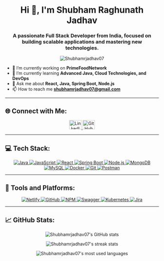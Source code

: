 <h1 align="center">Hi 👋, I'm Shubham Raghunath Jadhav</h1>
<h3 align="center">A passionate Full Stack Developer from India, focused on building scalable applications and mastering new technologies.</h3>

<p align="center"> 
  <img src="https://komarev.com/ghpvc/?username=Shubhamrjadhav07&label=Profile%20views&color=0e75b6&style=flat" alt="Shubhamrjadhav07" /> 
</p>

- 🔭 I’m currently working on **PrimeFoodNetwork**  
- 🌱 I’m currently learning **Advanced Java, Cloud Technologies, and DevOps**  
- 💬 Ask me about **React, Java, Spring Boot, Node.js**  
- 📫 How to reach me **shubhamrjadhav07@gmail.com**

---

## 🌐 Connect with Me:

<p align="center">
  <a href="https://linkedin.com/in/shubham-jadhav-946981158" target="blank">
    <img src="https://cdn.jsdelivr.net/gh/devicons/devicon/icons/linkedin/linkedin-original.svg" alt="LinkedIn" height="30" width="40" />
  </a>
  <a href="https://github.com/Shubhamrjadhav07" target="blank">
    <img src="https://cdn.jsdelivr.net/gh/devicons/devicon/icons/github/github-original.svg" alt="GitHub" height="30" width="40" />
  </a>
</p>

---

## 💻 Tech Stack:

<p align="center">
  <a href="https://www.java.com" target="_blank"> 
    <img src="https://img.shields.io/badge/Java-007396?style=for-the-badge&logo=java&logoColor=white" alt="Java" />
  </a>
  <a href="https://developer.mozilla.org/en-US/docs/Web/JavaScript" target="_blank"> 
    <img src="https://img.shields.io/badge/JavaScript-F7DF1E?style=for-the-badge&logo=javascript&logoColor=black" alt="JavaScript" />
  </a>
  <a href="https://reactjs.org/" target="_blank"> 
    <img src="https://img.shields.io/badge/React-20232A?style=for-the-badge&logo=react&logoColor=61DAFB" alt="React" />
  </a>
  <a href="https://spring.io/" target="_blank"> 
    <img src="https://img.shields.io/badge/Spring_Boot-6DB33F?style=for-the-badge&logo=spring-boot&logoColor=white" alt="Spring Boot" />
  </a>
  <a href="https://nodejs.org" target="_blank"> 
    <img src="https://img.shields.io/badge/Node.js-43853D?style=for-the-badge&logo=node.js&logoColor=white" alt="Node.js" />
  </a>
  <a href="https://www.mongodb.com/" target="_blank"> 
    <img src="https://img.shields.io/badge/MongoDB-4EA94B?style=for-the-badge&logo=mongodb&logoColor=white" alt="MongoDB" />
  </a>
  <a href="https://www.mysql.com/" target="_blank"> 
    <img src="https://img.shields.io/badge/MySQL-4479A1?style=for-the-badge&logo=mysql&logoColor=white" alt="MySQL" />
  </a>
  <a href="https://www.docker.com/" target="_blank"> 
    <img src="https://img.shields.io/badge/Docker-2496ED?style=for-the-badge&logo=docker&logoColor=white" alt="Docker" />
  </a>
  <a href="https://git-scm.com/" target="_blank"> 
    <img src="https://img.shields.io/badge/Git-F05032?style=for-the-badge&logo=git&logoColor=white" alt="Git" />
  </a>
  <a href="https://postman.com" target="_blank"> 
    <img src="https://img.shields.io/badge/Postman-FF6C37?style=for-the-badge&logo=postman&logoColor=white" alt="Postman" />
  </a>
</p>

---

## 🚀 Tools and Platforms:

<p align="center">
  <a href="https://netlify.com" target="_blank"> 
    <img src="https://img.shields.io/badge/Netlify-00C7B7?style=for-the-badge&logo=netlify&logoColor=white" alt="Netlify" />
  </a>
  <a href="https://github.com/" target="_blank"> 
    <img src="https://img.shields.io/badge/GitHub-181717?style=for-the-badge&logo=github&logoColor=white" alt="GitHub" />
  </a>
  <a href="https://npmjs.com/" target="_blank"> 
    <img src="https://img.shields.io/badge/NPM-CB3837?style=for-the-badge&logo=npm&logoColor=white" alt="NPM" />
  </a>
  <a href="https://swagger.io/" target="_blank"> 
    <img src="https://img.shields.io/badge/Swagger-85EA2D?style=for-the-badge&logo=swagger&logoColor=black" alt="Swagger" />
  </a>
  <a href="https://kubernetes.io/" target="_blank"> 
    <img src="https://img.shields.io/badge/Kubernetes-326CE5?style=for-the-badge&logo=kubernetes&logoColor=white" alt="Kubernetes" />
  </a>
  <a href="https://jira.com" target="_blank"> 
    <img src="https://img.shields.io/badge/Jira-0052CC?style=for-the-badge&logo=jira&logoColor=white" alt="Jira" />
  </a>
</p>

---

## 📈 GitHub Stats:

<p align="center">
  <img src="https://github-readme-stats.vercel.app/api?username=Shubhamrjadhav07&show_icons=true&theme=radical" alt="Shubhamrjadhav07's GitHub stats"/>
</p>

<p align="center">
  <img src="https://github-readme-streak-stats.herokuapp.com/?user=Shubhamrjadhav07&theme=radical" alt="Shubhamrjadhav07's streak stats"/>
</p>

<p align="center">
  <img src="https://github-readme-stats.vercel.app/api/top-langs/?username=Shubhamrjadhav07&layout=compact&theme=radical" alt="Shubhamrjadhav07's most used languages"/>
</p>
